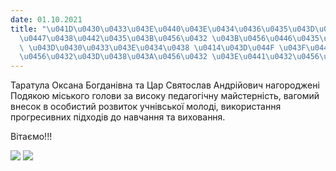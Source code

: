 ```yaml
---
date: 01.10.2021
title: "\u041D\u0430\u0433\u043E\u0440\u043E\u0434\u0436\u0435\u043D\u043D\u044F \u0432\
  \u0447\u0438\u0442\u0435\u043B\u0456\u0432 \u043B\u0456\u0446\u0435\u044E \u0437\
  \ \u043D\u0430\u0433\u043E\u0434\u0438 \u0414\u043D\u044F \u043F\u0440\u0430\u0446\
  \u0456\u0432\u043D\u0438\u043A\u0456\u0432 \u043E\u0441\u0432\u0456\u0442\u0438"
---
```

Таратула Оксана Богданівна та Цар Святослав Андрійович нагороджені Подякою міського голови за високу педагогічну майстерність, вагомий внесок в особистий розвиток учнівської молоді, використання прогресивних підходів до навчання та виховання.

Вітаємо!!!

![](/files/нагородження-вчителі-foto6_09.jpg)
![](/files/нагородження-вчителі-foto7_09.jpg)